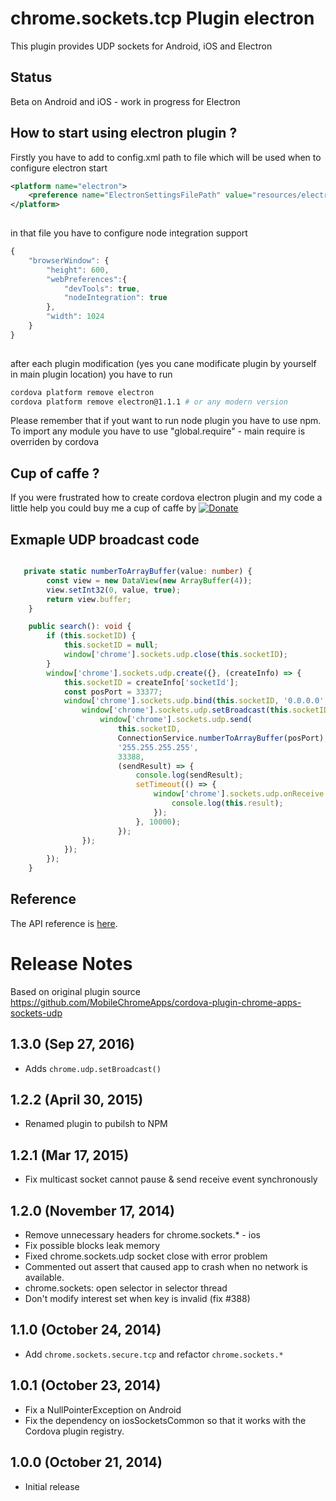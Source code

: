 # chrome.sockets.tcp Plugin electron

This plugin provides UDP sockets for Android, iOS and Electron

## Status

Beta on Android and iOS - work in progress for Electron


## How to start using electron plugin ? 

Firstly you have to add to config.xml path to file which will be used when to configure electron start

```xml
<platform name="electron">
    <preference name="ElectronSettingsFilePath" value="resources/electron/settings.json" />
</platform>
	
```

in that file you have to configure node integration support 

```javascript
{
    "browserWindow": {
        "height": 600,
        "webPreferences":{
            "devTools": true,
            "nodeIntegration": true
        },
        "width": 1024
    }
}
	
```

after each plugin modification (yes you cane modificate plugin  by yourself in main plugin location) 
you have to run 

```bash
cordova platform remove electron 
cordova platform remove electron@1.1.1 # or any modern version 
```

Please remember that if yout want to run node plugin you have to use npm. 
To import any module you have to use "global.require" - main require is overriden by cordova


## Cup of caffe ? 
If you were frustrated how to create cordova electron plugin and my code a little help you could buy me a cup of caffe by 
[![Donate](https://img.shields.io/badge/Donate-PayPal-green.svg)](https://www.paypal.com/cgi-bin/webscr?cmd=_donations&business=P829CRENNQRGC&item_name=New+developer+opportunities&currency_code=USD&source=url)

## Exmaple UDP  broadcast code

```typescript

   private static numberToArrayBuffer(value: number) {
        const view = new DataView(new ArrayBuffer(4));
        view.setInt32(0, value, true);
        return view.buffer;
    }

    public search(): void {
        if (this.socketID) {
            this.socketID = null;
            window['chrome'].sockets.udp.close(this.socketID);
        }
        window['chrome'].sockets.udp.create({}, (createInfo) => {
            this.socketID = createInfo['socketId'];
            const posPort = 33377;
            window['chrome'].sockets.udp.bind(this.socketID, '0.0.0.0', posPort, (bindResult) => {
                window['chrome'].sockets.udp.setBroadcast(this.socketID, true, (broadcastResult) => {
                    window['chrome'].sockets.udp.send(
                        this.socketID,
                        ConnectionService.numberToArrayBuffer(posPort),
                        '255.255.255.255',
                        33388,
                        (sendResult) => {
                            console.log(sendResult);
                            setTimeout(() => {
                                window['chrome'].sockets.udp.onReceive.addListener((result) => {
                                    console.log(this.result);
                                });
                            }, 10000);
                        });
                });
            });
        });
    }

```

## Reference

The API reference is [here](https://developer.chrome.com/apps/sockets_udp).

# Release Notes

Based on original plugin source https://github.com/MobileChromeApps/cordova-plugin-chrome-apps-sockets-udp

## 1.3.0 (Sep 27, 2016)
- Adds `chrome.udp.setBroadcast()`

## 1.2.2 (April 30, 2015)
- Renamed plugin to pubilsh to NPM

## 1.2.1 (Mar 17, 2015)
* Fix multicast socket cannot pause & send receive event synchronously

## 1.2.0 (November 17, 2014)
* Remove unnecessary headers for chrome.sockets.* - ios
* Fix possible blocks leak memory
* Fixed chrome.sockets.udp socket close with error problem
* Commented out assert that caused app to crash when no network is available.
* chrome.sockets: open selector in selector thread
* Don't modify interest set when key is invalid (fix #388)

## 1.1.0 (October 24, 2014)
* Add `chrome.sockets.secure.tcp` and refactor `chrome.sockets.*`

## 1.0.1 (October 23, 2014)
* Fix a NullPointerException on Android
* Fix the dependency on iosSocketsCommon so that it works with the Cordova plugin registry.

## 1.0.0 (October 21, 2014)
* Initial release
